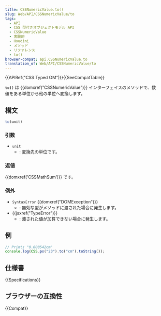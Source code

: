 ```yaml
---
title: CSSNumericValue.to()
slug: Web/API/CSSNumericValue/to
tags:
  - API
  - CSS 型付きオブジェクトモデル API
  - CSSNumericValue
  - 実験的
  - Houdini
  - メソッド
  - リファレンス
  - to()
browser-compat: api.CSSNumericValue.to
translation_of: Web/API/CSSNumericValue/to
---
```

{{APIRef("CSS Typed OM")}}{{SeeCompatTable}}

**`to()`** は {{domxref("CSSNumericValue")}} インターフェイスのメソッドで、数値をある単位から他の単位へ変換します。

## 構文

```js
to(unit)
```

### 引数

- `unit`
  - : 変換先の単位です。

### 返値

{{domxref('CSSMathSum')}} です。

### 例外

- `SyntaxError` {{domxref("DOMException")}}
  - : 無効な型がメソッドに渡された場合に発生します。
- {{jsxref("TypeError")}}
  - : 渡された値が加算できない場合に発生します。

## 例

```js
// Prints "0.608542cm"
console.log(CSS.px("23").to("cm").toString());
```

## 仕様書

{{Specifications}}

## ブラウザーの互換性

{{Compat}}
